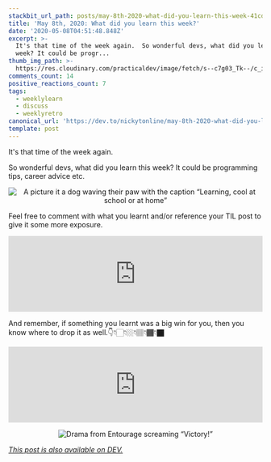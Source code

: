 ```yaml
---
stackbit_url_path: posts/may-8th-2020-what-did-you-learn-this-week-41cd
title: 'May 8th, 2020: What did you learn this week?'
date: '2020-05-08T04:51:48.848Z'
excerpt: >-
  It's that time of the week again.  So wonderful devs, what did you learn this
  week? It could be progr...
thumb_img_path: >-
  https://res.cloudinary.com/practicaldev/image/fetch/s--c7g03_Tk--/c_imagga_scale,f_auto,fl_progressive,h_420,q_auto,w_1000/https://dev-to-uploads.s3.amazonaws.com/i/1hjcwwiltm33qieaiiq5.png
comments_count: 14
positive_reactions_count: 7
tags:
  - weeklylearn
  - discuss
  - weeklyretro
canonical_url: 'https://dev.to/nickytonline/may-8th-2020-what-did-you-learn-this-week-41cd'
template: post
---
```

It's that time of the week again.

So wonderful devs, what did you learn this week? It could be programming tips, career advice etc.

<center>

![A picture it a dog waving their paw with the caption “Learning, cool at school or at home”](https://media.giphy.com/media/1xpm1nTQiRL96Di3Q6/giphy.gif)

</center>

Feel free to comment with what you learnt and/or reference your TIL post to give it some more exposure.


<iframe class="liquidTag" src="https://dev.to/embed/tag?args=todayilearned" style="border: 0; width: 100%;"></iframe>


And remember, if something you learnt was a big win for you, then you know where to drop it as well.👇👇🏻👇🏼👇🏽👇🏾👇🏿


<iframe class="liquidTag" src="https://dev.to/embed/link?args=https%3A%2F%2Fdev.to%2Fjess%2Fwhat-was-your-win-this-week-35in" style="border: 0; width: 100%;"></iframe>


<center>

![Drama from Entourage screaming “Victory!”](https://media.giphy.com/media/lnlAifQdenMxW/giphy.gif)

</center>

*[This post is also available on DEV.](https://dev.to/nickytonline/may-8th-2020-what-did-you-learn-this-week-41cd)*


<script>
const parent = document.getElementsByTagName('head')[0];
const script = document.createElement('script');
script.type = 'text/javascript';
script.src = 'https://cdnjs.cloudflare.com/ajax/libs/iframe-resizer/4.1.1/iframeResizer.min.js';
script.charset = 'utf-8';
script.onload = function() {
    window.iFrameResize({}, '.liquidTag');
};
parent.appendChild(script);
</script>    
